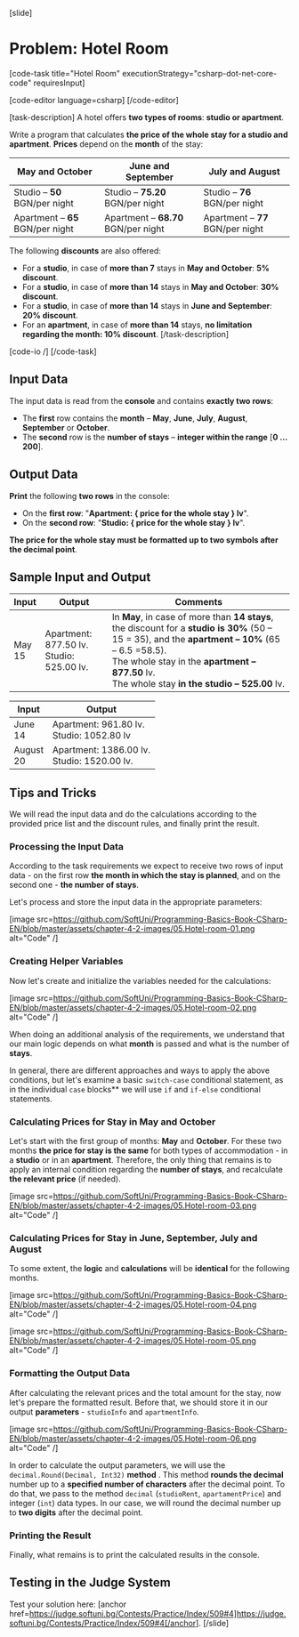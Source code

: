 [slide]
# Problem: Hotel Room

[code-task title="Hotel Room" executionStrategy="csharp-dot-net-core-code" requiresInput]

[code-editor language=csharp]
[/code-editor]

[task-description]
A hotel offers **two types of rooms**: **studio or apartment**.

Write a program that calculates **the price of the whole stay for a studio and apartment**. **Prices** depend on the **month** of the stay:

|       **May and October**      |      **June and September**       |       **July and August**      |
|--------------------------------|-----------------------------------|--------------------------------|
|Studio – **50** BGN/per night   |Studio – **75.20** BGN/per night   |Studio – **76** BGN/per night   |
|Apartment – **65** BGN/per night|Apartment – **68.70** BGN/per night|Apartment – **77** BGN/per night|

The following **discounts** are also offered:

- For a **studio**, in case of **more than 7** stays in **May and October**: **5% discount**.
- For a **studio**, in case of **more than 14** stays in **May and October**: **30% discount**.
- For a **studio**, in case of **more than 14** stays in **June and September**: **20% discount**.
- For an **apartment**, in case of **more than 14** stays, **no limitation regarding the month: 10% discount**.
[/task-description]

[code-io /]
[/code-task]

## Input Data

The input data is read from the **console** and contains **exactly two rows**:

- The **first** row contains the **month** – **May**, **June**, **July**, **August**, **September** or **October**.
- The **second** row is the **number of stays** – **integer within the range** [**0 … 200**].

## Output Data

**Print** the following **two rows** in the console:

- On the **first row**: "**Apartment: { price for the whole stay } lv**".
- On the **second row**: "**Studio: { price for the whole stay } lv**".

**The price for the whole stay must be formatted up to two symbols after the decimal point**.

## Sample Input and Output

|  Input  |                   Output                  |   Comments   |
|---------|-------------------------------------------|--------------|
|May<br>15|Apartment: 877.50 lv.<br>Studio: 525.00 lv.| In **May**, in case of more than **14 stays**, the discount for a **studio is 30%** (50 – 15 = 35), and the **apartment – 10%** (65 – 6.5 =58.5).<br>The whole stay in the **apartment – 877.50** lv.<br>The whole stay **in the studio  – 525.00** lv.|

|   Input    |                  Output                     |
|------------|---------------------------------------------|
|June<br>14  |Apartment: 961.80 lv.<br>Studio: 1052.80 lv  |
|August<br>20|Apartment: 1386.00 lv.<br>Studio: 1520.00 lv.|

## Tips and Tricks

We will read the input data and do the calculations according to the provided price list and the discount rules, and finally print the result.

### Processing the Input Data

According to the task requirements we expect to receive two rows of input data - on the first row **the month in which the stay is planned**, and on the second one - **the number of stays**.

Let's process and store the input data in the appropriate parameters:

[image src=https://github.com/SoftUni/Programming-Basics-Book-CSharp-EN/blob/master/assets/chapter-4-2-images/05.Hotel-room-01.png alt="Code" /]

### Creating Helper Variables

Now let's create and initialize the variables needed for the calculations:

[image src=https://github.com/SoftUni/Programming-Basics-Book-CSharp-EN/blob/master/assets/chapter-4-2-images/05.Hotel-room-02.png alt="Code" /]

When doing an additional analysis of the requirements, we understand that our main logic depends on what **month** is passed and what is the number of **stays**.

In general, there are different approaches and ways to apply the above conditions, but let's examine a basic `switch-case` conditional statement, as in the individual `case` blocks** we will use `if` and `if-else` conditional statements.

### Calculating Prices for Stay in May and October

Let's start with the first group of months: **May** and **October**. For these two months **the price for stay is the same** for both types of accommodation - in a **studio** or in an **apartment**. Therefore, the only thing that remains is to apply an internal condition regarding the **number of stays**, and recalculate **the relevant price** (if needed).

[image src=https://github.com/SoftUni/Programming-Basics-Book-CSharp-EN/blob/master/assets/chapter-4-2-images/05.Hotel-room-03.png alt="Code" /]

### Calculating Prices for Stay in June, September, July and August

To some extent, the **logic** and **calculations** will be **identical** for the following months. 

[image src=https://github.com/SoftUni/Programming-Basics-Book-CSharp-EN/blob/master/assets/chapter-4-2-images/05.Hotel-room-04.png alt="Code" /]

[image src=https://github.com/SoftUni/Programming-Basics-Book-CSharp-EN/blob/master/assets/chapter-4-2-images/05.Hotel-room-05.png alt="Code" /]

### Formatting the Output Data

After calculating the relevant prices and the total amount for the stay, now let's prepare the formatted result. Before that, we should store it in our output **parameters** - `studioInfo` and `apartmentInfo`.

[image src=https://github.com/SoftUni/Programming-Basics-Book-CSharp-EN/blob/master/assets/chapter-4-2-images/05.Hotel-room-06.png alt="Code" /]

In order to calculate the output parameters, we will use the `decimal.Round(Decimal, Int32)` **method** .
This method **rounds the decimal** number up to a **specified number of characters** after the decimal point. To do that, we pass to the method `decimal` (`studioRent`, `apartamentPrice`) and integer (`int`) data types. In our case, we will round the decimal number up to **two digits** after the decimal point.

### Printing the Result

Finally, what remains is to print the calculated results in the console.

## Testing in the Judge System

Test your solution here: [anchor href=https://judge.softuni.bg/Contests/Practice/Index/509#4]https://judge.softuni.bg/Contests/Practice/Index/509#4[/anchor].
[/slide]